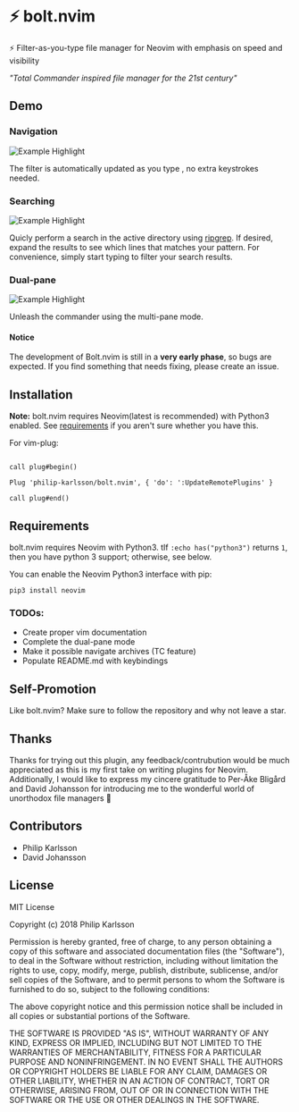 # ⚡ bolt.nvim

⚡ Filter-as-you-type file manager for Neovim with emphasis on speed and visibility

_"Total Commander inspired file manager for the 21st century"_

## Demo

### Navigation
![Example Highlight](https://imgur.com/iES2mVQ.gif)

The filter is automatically updated as you type , no extra keystrokes needed.

### Searching
![Example Highlight](https://imgur.com/VBUnCBQ.gif)

Quicly perform a search in the active directory using [ripgrep](https://github.com/BurntSushi/ripgrep). If desired, expand the
results to see which lines that matches your pattern. For convenience, simply start
typing to filter your search results.

### Dual-pane
![Example Highlight](https://imgur.com/8uCxpO8.gif)

Unleash the commander using the multi-pane mode.

#### Notice

The development of Bolt.nvim is still in a **very early phase**, so bugs are expected. 
If you find something that needs fixing, please create an issue.

## Installation

**Note:** bolt.nvim requires Neovim(latest is recommended) with Python3 enabled.
See [requirements](#requirements) if you aren't sure whether you have this.

For vim-plug:

```vim

call plug#begin()

Plug 'philip-karlsson/bolt.nvim', { 'do': ':UpdateRemotePlugins' }

call plug#end()
```

## Requirements
bolt.nvim requires Neovim with Python3.
tIf `:echo has("python3")` returns `1`, then you have python 3 support; otherwise, see below.

You can enable the Neovim Python3 interface with pip:

    pip3 install neovim

### TODOs:
- Create proper vim documentation
- Complete the dual-pane mode
- Make it possible navigate archives (TC feature)
- Populate README.md with keybindings

## Self-Promotion
Like bolt.nvim? Make sure to follow the repository and why not leave a star.

## Thanks
Thanks for trying out this plugin, any feedback/contrubution would be much appreciated as
this is my first take on writing plugins for Neovim. Additionally, I would like to express my
cincere gratitude to Per-Åke Bligård and David Johansson for introducing me to the wonderful
world of unorthodox file managers 🍻

## Contributors
- Philip Karlsson
- David Johansson

## License
MIT License

Copyright (c) 2018 Philip Karlsson

Permission is hereby granted, free of charge, to any person obtaining a copy
of this software and associated documentation files (the "Software"), to deal
in the Software without restriction, including without limitation the rights
to use, copy, modify, merge, publish, distribute, sublicense, and/or sell
copies of the Software, and to permit persons to whom the Software is
furnished to do so, subject to the following conditions:

The above copyright notice and this permission notice shall be included in all
copies or substantial portions of the Software.

THE SOFTWARE IS PROVIDED "AS IS", WITHOUT WARRANTY OF ANY KIND, EXPRESS OR
IMPLIED, INCLUDING BUT NOT LIMITED TO THE WARRANTIES OF MERCHANTABILITY,
FITNESS FOR A PARTICULAR PURPOSE AND NONINFRINGEMENT. IN NO EVENT SHALL THE
AUTHORS OR COPYRIGHT HOLDERS BE LIABLE FOR ANY CLAIM, DAMAGES OR OTHER
LIABILITY, WHETHER IN AN ACTION OF CONTRACT, TORT OR OTHERWISE, ARISING FROM,
OUT OF OR IN CONNECTION WITH THE SOFTWARE OR THE USE OR OTHER DEALINGS IN THE
SOFTWARE.
